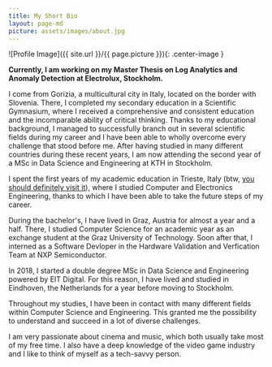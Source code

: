 ```yaml
---
title: My Short Bio
layout: page-md
picture: assets/images/about.jpg
---
```

![Profile Image]({{ site.url }}/{{ page.picture }}){: .center-image }

**Currently, I am working on my Master Thesis on Log Analytics and Anomaly Detection at Electrolux, Stockholm.**

I come from Gorizia, a multicultural city in Italy, located on the border with Slovenia. There, I completed my secondary education in a Scientific Gymnasium, where I received a comprehensive and consistent education and the incomparable ability of critical thinking. Thanks to my educational background, I managed to successfully branch out in several scientific fields during my career and I have been able to wholly overcome every challenge that stood before me. After having studied in many different countries during these recent years, I am now attending the second year of a MSc in Data Science and Engineering at KTH in Stockholm. 

I spent the first years of my academic education in Trieste, Italy (btw, [you should definitely visit it](assets/images/trieste.jpg)), where I studied Computer and Electronics Engineering, thanks to which I have been able to take the future steps of my career. 

During the bachelor's, I have lived in Graz, Austria for almost a year and a half. There, I studied Computer Science for an academic year as an exchange student at the Graz University of Technology. Soon after that, I interned as a Software Devloper in the Hardware Validation and Verfication Team at NXP Semiconductor. 

In 2018, I started a double degree MSc in Data Science and Engineering powered by EIT Digital. For this reason, I have lived and studied in Eindhoven, the Netherlands for a year before moving to Stockholm.

Throughout my studies, I have been in contact with many different fields within Computer Science and Engineering. This granted me the possibility to understand and succeed in a lot of diverse challenges. 

I am very passionate about cinema and music, which both usually take most of my free time. I also have a deep knowledge of the video game industry and I like to think of myself as a tech-savvy person.